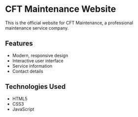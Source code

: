 # CFT Maintenance Website

This is the official website for CFT Maintenance, a professional maintenance service company.

## Features
- Modern, responsive design
- Interactive user interface
- Service information
- Contact details

## Technologies Used
- HTML5
- CSS3
- JavaScript 